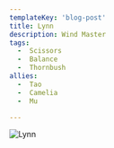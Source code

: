 ```yaml
---
templateKey: 'blog-post'
title: Lynn
description: Wind Master
tags:
  -  Scissors
  -  Balance
  -  Thornbush
allies:
  -  Tao
  -  Camelia
  -  Mu

---
```

![Lynn](/img/Lynn.png)
